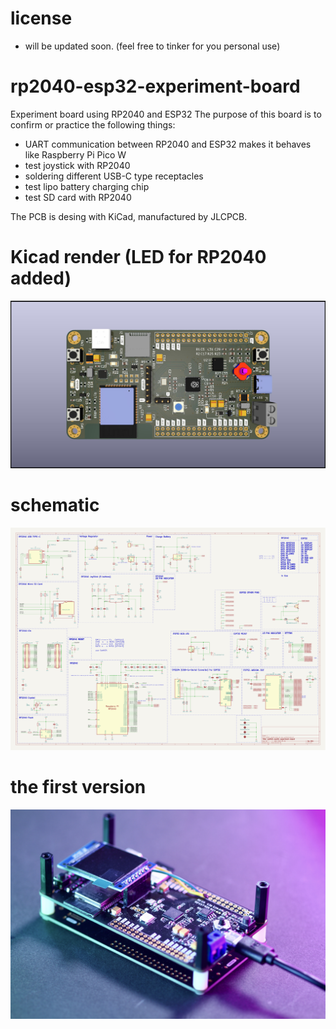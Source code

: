 # license

* will be updated soon. (feel free to tinker for you personal use)

# rp2040-esp32-experiment-board

Experiment board using RP2040 and ESP32
The purpose of this board is to confirm or practice the following things:

* UART communication between RP2040 and ESP32 makes it behaves like Raspberry Pi Pico W
* test joystick with RP2040
* soldering different USB-C type receptacles
* test lipo battery charging chip
* test SD card with RP2040


The PCB is desing with KiCad, manufactured by JLCPCB.

# Kicad render (LED for RP2040 added)

![photo](./pics/rp2040_esp32_render.jpg)

# schematic

![rp2040-esp32-experiment-board schematic](./hardware/schematic.svg)

# the first version

![photo](./pics/rp2040_esp32.jpeg)
